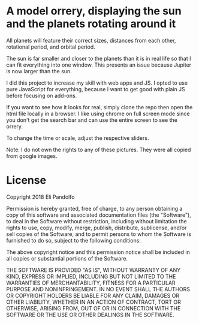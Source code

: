 # A model orrery, displaying the sun and the planets rotating around it

All planets will feature their correct sizes, distances from each other, rotational period, and orbital period.

The sun is far smaller and closer to the planets than it is in real life so that I can fit everything into one window.
This presents an issue because Jupiter is now larger than the sun.

I did this project to increase my skill with web apps and JS. I opted to use pure JavaScript for everything, because I want to get good with plain JS before focusing on add-ons. 

If you want to see how it looks for real, simply clone the repo then open the html file locally in a browser. I like using chrome on full screen mode since you don't get the search bar and can use the entire screen to see the orrery.

To change the time or scale, adjust the respective sliders.

Note: I do not own the rights to any of these pictures. They were all copied from google images.

# License

Copyright 2018 Eli Pandolfo

Permission is hereby granted, free of charge, to any person obtaining a copy of this software and associated documentation files (the "Software"), to deal in the Software without restriction, including without limitation the rights to use, copy, modify, merge, publish, distribute, sublicense, and/or sell copies of the Software, and to permit persons to whom the Software is furnished to do so, subject to the following conditions:

The above copyright notice and this permission notice shall be included in all copies or substantial portions of the Software.

THE SOFTWARE IS PROVIDED "AS IS", WITHOUT WARRANTY OF ANY KIND, EXPRESS OR IMPLIED, INCLUDING BUT NOT LIMITED TO THE WARRANTIES OF MERCHANTABILITY, FITNESS FOR A PARTICULAR PURPOSE AND NONINFRINGEMENT. IN NO EVENT SHALL THE AUTHORS OR COPYRIGHT HOLDERS BE LIABLE FOR ANY CLAIM, DAMAGES OR OTHER LIABILITY, WHETHER IN AN ACTION OF CONTRACT, TORT OR OTHERWISE, ARISING FROM, OUT OF OR IN CONNECTION WITH THE SOFTWARE OR THE USE OR OTHER DEALINGS IN THE SOFTWARE.